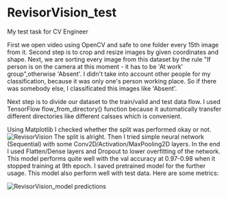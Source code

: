 # RevisorVision_test
 My test task for CV Engineer
 
First we open video using OpenCV and safe to one folder every 15th image from it.
Second step is to crop and resize images by given coordinates and shape.
Next, we are sorting every image from this dataset by the rule "If person is on the camera at this moment - it has to be 'At work' group",otherwise 'Absent'.
I didn't take into account other people for my classification, because it was only one's person working place. So if there was somebody else, I classificated this images like 'Absent'.

Next step is to divide our dataset to the train/valid and test data flow. I used TensorFlow flow_from_directory() function because it automatically transfer different directories like different calsses which is convenient.

Using Matplotlib I checked whether the split was performed okay or not.
![RevisorVision](https://user-images.githubusercontent.com/96116349/188224891-eaa07f4f-15be-4af2-bddc-c3ce947dc4ae.jpg)
The split is alright.
Then I tried simple neural network (Sequential) with some Conv2D/Activation/MaxPooling2D layers. In the end I used Flatten/Dense layers and Dropout to lower overfitting of the network.
This model performs quite well with the val accuracy at 0.97-0.98 when it stopped training at 9th epoch.
I saved pretrained model for the further usage. This model also perform well with test data.
Here are some metrics:


![RevisorVision_model predictions](https://user-images.githubusercontent.com/96116349/188226528-ead655cc-3bb8-4b7e-ae1b-ecc627495352.jpg)


